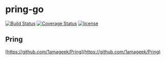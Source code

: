 # pring-go
[![Build Status](https://travis-ci.org/hukusuke1007/Pring-Go.svg?branch=master)](https://travis-ci.org/hukusuke1007/Pring-Go)
[![Coverage Status](https://coveralls.io/repos/github/hukusuke1007/Pring-Go/badge.svg?branch=master)](https://coveralls.io/github/hukusuke1007/Pring-Go?branch=master)
[![license](https://img.shields.io/badge/license-MIT-4183c4.svg)](https://github.com/hukusuke1007/pring-go/blob/master/LICENSE)

## Pring
[https://github.com/1amageek/Pring](https://github.com/1amageek/Pring)